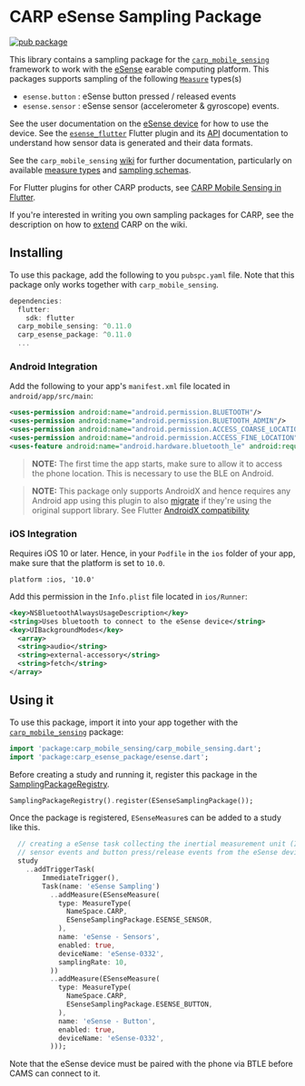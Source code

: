 # CARP eSense Sampling Package

[![pub package](https://img.shields.io/pub/v/carp_esense_package.svg)](https://pub.dartlang.org/packages/carp_esense_package)

This library contains a sampling package for
the [`carp_mobile_sensing`](https://pub.dartlang.org/packages/carp_mobile_sensing) framework
to work with the [eSense](https://www.esense.io) earable computing platform.
This packages supports sampling of the following [`Measure`](https://pub.dartlang.org/documentation/carp_mobile_sensing/latest/domain/Measure-class.html) types(s)

* `esense.button` : eSense button pressed / released events
* `esense.sensor` : eSense sensor (accelerometer & gyroscope) events.

See the user documentation on the [eSense device](https://www.esense.io/share/eSense-User-Documentation.pdf) for how to use the device. 
See the [`esense_flutter`](https://pub.dev/packages/esense_flutter) Flutter plugin and its [API](https://pub.dev/documentation/esense_flutter/latest/) documentation to understand how sensor data is generated and their data formats. 

See the `carp_mobile_sensing` [wiki](https://github.com/cph-cachet/carp.sensing-flutter/wiki) for further documentation, particularly on available [measure types](https://github.com/cph-cachet/carp.sensing-flutter/wiki/A.-Measure-Types)
and [sampling schemas](https://github.com/cph-cachet/carp.sensing-flutter/wiki/D.-Sampling-Schemas).

For Flutter plugins for other CARP products, see [CARP Mobile Sensing in Flutter](https://github.com/cph-cachet/carp.sensing-flutter/blob/master/README.md).

If you're interested in writing you own sampling packages for CARP, see the description on
how to [extend](https://github.com/cph-cachet/carp.sensing-flutter/wiki/4.-Extending-CARP-Mobile-Sensing) CARP on the wiki.

## Installing

To use this package, add the following to you `pubspc.yaml` file. Note that
this package only works together with `carp_mobile_sensing`.

`````dart
dependencies:
  flutter:
    sdk: flutter
  carp_mobile_sensing: ^0.11.0
  carp_esense_package: ^0.11.0
  ...
`````

### Android Integration

Add the following to your app's `manifest.xml` file located in `android/app/src/main`:

```xml
<uses-permission android:name="android.permission.BLUETOOTH"/>
<uses-permission android:name="android.permission.BLUETOOTH_ADMIN"/>
<uses-permission android:name="android.permission.ACCESS_COARSE_LOCATION" />
<uses-permission android:name="android.permission.ACCESS_FINE_LOCATION" />
<uses-feature android:name="android.hardware.bluetooth_le" android:required="true"/>
```

> **NOTE:** The first time the app starts, make sure to allow it to access the phone location. 
This is necessary to use the BLE on Android. 

> **NOTE:** This package only supports AndroidX and hence requires any Android app using this plugin to also 
[migrate](https://developer.android.com/jetpack/androidx/migrate) if they're using the original support library. 
See Flutter [AndroidX compatibility](https://flutter.dev/docs/development/packages-and-plugins/androidx-compatibility)


### iOS Integration

Requires iOS 10 or later. Hence, in your `Podfile` in the `ios` folder of your app, 
make sure that the platform is set to `10.0`.
 

```
platform :ios, '10.0'
```

Add this permission in the `Info.plist` file located in `ios/Runner`:

```xml
<key>NSBluetoothAlwaysUsageDescription</key>
<string>Uses bluetooth to connect to the eSense device</string>
<key>UIBackgroundModes</key>
  <array>
  <string>audio</string>
  <string>external-accessory</string>
  <string>fetch</string>
</array>

```


## Using it

To use this package, import it into your app together with the
[`carp_mobile_sensing`](https://pub.dartlang.org/packages/carp_mobile_sensing) package:

`````dart
import 'package:carp_mobile_sensing/carp_mobile_sensing.dart';
import 'package:carp_esense_package/esense.dart';
`````

Before creating a study and running it, register this package in the 
[SamplingPackageRegistry](https://pub.dartlang.org/documentation/carp_mobile_sensing/latest/runtime/SamplingPackageRegistry.html).

`````dart
SamplingPackageRegistry().register(ESenseSamplingPackage());
`````

Once the package is registered, `ESenseMeasure`s can be added to a study like this.

```dart
  // creating a eSense task collecting the inertial measurement unit (IMU)
  // sensor events and button press/release events from the eSense device.
  study
    ..addTriggerTask(
        ImmediateTrigger(),
        Task(name: 'eSense Sampling')
          ..addMeasure(ESenseMeasure(
            type: MeasureType(
              NameSpace.CARP,
              ESenseSamplingPackage.ESENSE_SENSOR,
            ),
            name: 'eSense - Sensors',
            enabled: true,
            deviceName: 'eSense-0332',
            samplingRate: 10,
          ))
          ..addMeasure(ESenseMeasure(
            type: MeasureType(
              NameSpace.CARP,
              ESenseSamplingPackage.ESENSE_BUTTON,
            ),
            name: 'eSense - Button',
            enabled: true,
            deviceName: 'eSense-0332',
          )));

````

Note that the eSense device must be paired with the phone via BTLE before CAMS can connect to it.
